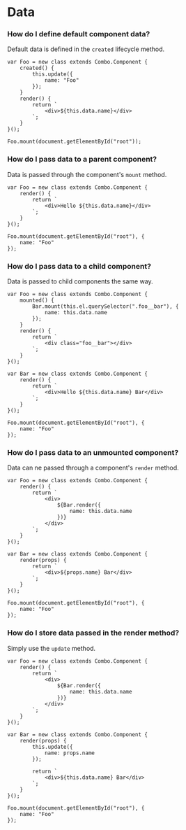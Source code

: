 # Data

### How do I define default component data?

Default data is defined in the `created` lifecycle method.

    var Foo = new class extends Combo.Component {
        created() {
            this.update({
                name: "Foo"
            });
        }
        render() {
            return `
                <div>${this.data.name}</div>
            `;
        }
    }();

    Foo.mount(document.getElementById("root"));

### How do I pass data to a parent component?

Data is passed through the component's `mount` method.

    var Foo = new class extends Combo.Component {
        render() {
            return `
                <div>Hello ${this.data.name}</div>
            `;
        }
    }();

    Foo.mount(document.getElementById("root"), {
        name: "Foo"
    });

### How do I pass data to a child component?

Data is passed to child components the same way.

    var Foo = new class extends Combo.Component {
        mounted() {
            Bar.mount(this.el.querySelector(".foo__bar"), {
                name: this.data.name
            });
        }
        render() {
            return `
                <div class="foo__bar"></div>
            `;
        }
    }();

    var Bar = new class extends Combo.Component {
        render() {
            return `
                <div>Hello ${this.data.name} Bar</div>
            `;
        }
    }();

    Foo.mount(document.getElementById("root"), {
        name: "Foo"
    });

### How do I pass data to an unmounted component?

Data can ne passed through a component's `render` method.

    var Foo = new class extends Combo.Component {
        render() {
            return `
                <div>
                	${Bar.render({
            			name: this.data.name
            		})}
                </div>
            `;
        }
    }();

    var Bar = new class extends Combo.Component {
        render(props) {
            return `
                <div>${props.name} Bar</div>
            `;
        }
    }();

    Foo.mount(document.getElementById("root"), {
        name: "Foo"
    });

### How do I store data passed in the render method?

Simply use the `update` method.

    var Foo = new class extends Combo.Component {
        render() {
            return `
                <div>
                	${Bar.render({
            			name: this.data.name
            		})}
                </div>
            `;
        }
    }();

    var Bar = new class extends Combo.Component {
        render(props) {
        	this.update({
        		name: props.name
        	});

            return `
            	<div>${this.data.name} Bar</div>
            `;
        }
    }();

    Foo.mount(document.getElementById("root"), {
        name: "Foo"
    });
